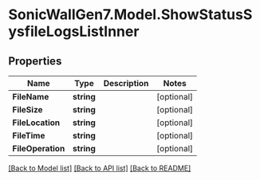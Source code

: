 # SonicWallGen7.Model.ShowStatusSysfileLogsListInner

## Properties

Name | Type | Description | Notes
------------ | ------------- | ------------- | -------------
**FileName** | **string** |  | [optional] 
**FileSize** | **string** |  | [optional] 
**FileLocation** | **string** |  | [optional] 
**FileTime** | **string** |  | [optional] 
**FileOperation** | **string** |  | [optional] 

[[Back to Model list]](../README.md#documentation-for-models) [[Back to API list]](../README.md#documentation-for-api-endpoints) [[Back to README]](../README.md)


